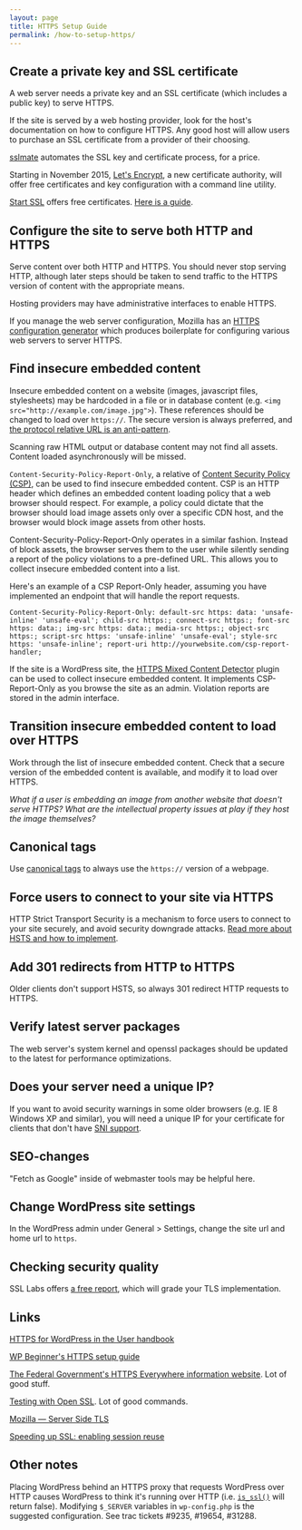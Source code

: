 ```yaml
---
layout: page
title: HTTPS Setup Guide
permalink: /how-to-setup-https/
---
```


## Create a private key and SSL certificate

A web server needs a private key and an SSL certificate (which includes a public key) to serve HTTPS.

If the site is served by a web hosting provider, look for the host's documentation on how to configure HTTPS. Any good host will allow users to purchase an SSL certificate from a provider of their choosing.

[sslmate](https://sslmate.com/) automates the SSL key and certificate process, for a price.

Starting in November 2015, [Let's Encrypt](https://letsencrypt.com), a new certificate authority, will offer free certificates and key configuration with a command line utility.

[Start SSL](https://startssl.com) offers free certificates. [Here is a guide](https://konklone.com/post/switch-to-https-now-for-free).

## Configure the site to serve both HTTP and HTTPS

Serve content over both HTTP and HTTPS. You should never stop serving HTTP, although later steps should be taken to send traffic to the HTTPS version of content with the appropriate means.

Hosting providers may have administrative interfaces to enable HTTPS.

If you manage the web server configuration, Mozilla has an [HTTPS configuration generator](https://mozilla.github.io/server-side-tls/ssl-config-generator/) which produces boilerplate for configuring various web servers to server HTTPS.

## Find insecure embedded content

Insecure embedded content on a website (images, javascript files, stylesheets) may be hardcoded in a file or in database content (e.g. `<img src="http://example.com/image.jpg">`). These references should be changed to load over `https://`. The secure version is always preferred, and [the protocol relative URL is an anti-pattern](http://www.paulirish.com/2010/the-protocol-relative-url/).

Scanning raw HTML output or database content may not find all assets. Content loaded asynchronously will be missed.

`Content-Security-Policy-Report-Only`, a relative of [Content Security Policy (CSP)](http://www.html5rocks.com/en/tutorials/security/content-security-policy/), can be used to find insecure embedded content. CSP is an HTTP header which defines an embedded content loading policy that a web browser should respect. For example, a policy could dictate that the browser should load image assets only over a specific CDN host, and the browser would block image assets from other hosts.

Content-Security-Policy-Report-Only operates in a similar fashion. Instead of block assets, the browser serves them to the user while silently sending a report of the policy violations to a pre-defined URL. This allows you to collect insecure embedded content into a list.

Here's an example of a CSP Report-Only header, assuming you have implemented an endpoint that will handle the report requests.

```
Content-Security-Policy-Report-Only: default-src https: data: 'unsafe-inline' 'unsafe-eval'; child-src https:; connect-src https:; font-src https: data:; img-src https: data:; media-src https:; object-src https:; script-src https: 'unsafe-inline' 'unsafe-eval'; style-src https: 'unsafe-inline'; report-uri http://yourwebsite.com/csp-report-handler;
```

If the site is a WordPress site, the [HTTPS Mixed Content Detector](https://www.tollmanz.com/wordpress-https-mixed-content-detector/) plugin can be used to collect insecure embedded content. It implements CSP-Report-Only as you browse the site as an admin. Violation reports are stored in the admin interface.

## Transition insecure embedded content to load over HTTPS

Work through the list of insecure embedded content. Check that a secure version of the embedded content is available, and modify it to load over HTTPS.

*What if a user is embedding an image from another website that doesn't serve HTTPS? What are the intellectual property issues at play if they host the image themselves?*

## Canonical tags

Use [canonical tags](https://support.google.com/webmasters/answer/139066?hl=en) to always use the `https://` version of a webpage.

## Force users to connect to your site via HTTPS

HTTP Strict Transport Security is a mechanism to force users to connect to your site securely, and avoid security downgrade attacks. [Read more about HSTS and how to implement](https://https.cio.gov/hsts/).

## Add 301 redirects from HTTP to HTTPS

Older clients don't support HSTS, so always 301 redirect HTTP requests to HTTPS.

## Verify latest server packages

The web server's system kernel and openssl packages should be updated to the latest for performance optimizations.

## Does your server need a unique IP?

If you want to avoid security warnings in some older browsers (e.g. IE 8 Windows XP and similar), you will need a unique IP for your certificate for clients that don't have [SNI support](https://en.wikipedia.org/wiki/Server_Name_Indication).

## SEO-changes

"Fetch as Google" inside of webmaster tools may be helpful here.

## Change WordPress site settings

In the WordPress admin under General > Settings, change the site url and home url
to `https`.

## Checking security quality

SSL Labs offers [a free report](http://www.dh-test-ssl.com), which will grade your TLS implementation.

## Links

[HTTPS for WordPress in the User handbook](https://make.wordpress.org/support/user-manual/web-publishing/https-for-wordpress/)

[WP Beginner's HTTPS setup guide](http://www.wpbeginner.com/wp-tutorials/how-to-add-ssl-and-https-in-wordpress/)

[The Federal Government's HTTPS Everywhere information website](https://https.cio.gov/). Lot of good stuff.

[Testing with Open SSL](https://www.feistyduck.com/library/openssl-cookbook/online/ch-testing-with-openssl.html). Lot of good commands.

[Mozilla — Server Side TLS](https://wiki.mozilla.org/Security/Server_Side_TLS)

[Speeding up SSL: enabling session reuse](http://vincent.bernat.im/en/blog/2011-ssl-session-reuse-rfc5077.html)

## Other notes

Placing WordPress behind an HTTPS proxy that requests WordPress over HTTP causes WordPress to think it's running over HTTP (i.e. [`is_ssl()`](https://github.com/WordPress/WordPress/blob/master/wp-includes/functions.php#L3748) will return false). Modifying `$_SERVER` variables in `wp-config.php` is the suggested configuration. See trac tickets #9235, #19654, #31288.